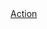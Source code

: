 <div class="au-card">
    <img class="au-card__image" src="../../../../assets/img/placeholder/600X260.png" alt />
    <div class="au-card__inner au-body">
        <a href="#">Action</a>
    </div>
</div>
